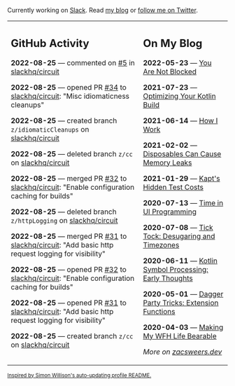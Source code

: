 Currently working on [Slack](https://slack.com/). Read [my blog](https://zacsweers.dev/) or [follow me on Twitter](https://twitter.com/ZacSweers).

<table><tr><td valign="top" width="60%">

## GitHub Activity
<!-- githubActivity starts -->
**2022-08-25** — commented on [#5](https://github.com/slackhq/circuit/issues/5#issuecomment-1227952568) in [slackhq/circuit](https://github.com/slackhq/circuit)

**2022-08-25** — opened PR [#34](https://github.com/slackhq/circuit/pull/34) to [slackhq/circuit](https://github.com/slackhq/circuit): "Misc idiomaticness cleanups"

**2022-08-25** — created branch `z/idiomaticCleanups` on [slackhq/circuit](https://github.com/slackhq/circuit)

**2022-08-25** — deleted branch `z/cc` on [slackhq/circuit](https://github.com/slackhq/circuit)

**2022-08-25** — merged PR [#32](https://github.com/slackhq/circuit/pull/32) to [slackhq/circuit](https://github.com/slackhq/circuit): "Enable configuration caching for builds"

**2022-08-25** — deleted branch `z/httpLogging` on [slackhq/circuit](https://github.com/slackhq/circuit)

**2022-08-25** — merged PR [#31](https://github.com/slackhq/circuit/pull/31) to [slackhq/circuit](https://github.com/slackhq/circuit): "Add basic http request logging for visibility"

**2022-08-25** — opened PR [#32](https://github.com/slackhq/circuit/pull/32) to [slackhq/circuit](https://github.com/slackhq/circuit): "Enable configuration caching for builds"

**2022-08-25** — opened PR [#31](https://github.com/slackhq/circuit/pull/31) to [slackhq/circuit](https://github.com/slackhq/circuit): "Add basic http request logging for visibility"

**2022-08-25** — created branch `z/cc` on [slackhq/circuit](https://github.com/slackhq/circuit)
<!-- githubActivity ends -->
</td><td valign="top" width="40%">

## On My Blog
<!-- blog starts -->
**2022-05-23** — [You Are Not Blocked](https://www.zacsweers.dev/you-are-not-blocked/)

**2021-07-23** — [Optimizing Your Kotlin Build](https://www.zacsweers.dev/optimizing-your-kotlin-build/)

**2021-06-14** — [How I Work](https://www.zacsweers.dev/how-i-work/)

**2021-02-02** — [Disposables Can Cause Memory Leaks](https://www.zacsweers.dev/disposables-can-cause-memory-leaks/)

**2021-01-29** — [Kapt's Hidden Test Costs](https://www.zacsweers.dev/kapts-hidden-test-costs/)

**2020-07-13** — [Time in UI Programming](https://www.zacsweers.dev/time-in-ui/)

**2020-07-08** — [Tick Tock: Desugaring and Timezones](https://www.zacsweers.dev/ticktock-desugaring-timezones/)

**2020-06-11** — [Kotlin Symbol Processing: Early Thoughts](https://www.zacsweers.dev/kotlin-symbol-processor-early-thoughts/)

**2020-05-01** — [Dagger Party Tricks: Extension Functions](https://www.zacsweers.dev/dagger-party-tricks-extension-functions/)

**2020-04-03** — [Making My WFH Life Bearable](https://www.zacsweers.dev/making-wfh-life-bearable/)
<!-- blog ends -->
_More on [zacsweers.dev](https://zacsweers.dev/)_
</td></tr></table>

<sub><a href="https://simonwillison.net/2020/Jul/10/self-updating-profile-readme/">Inspired by Simon Willison's auto-updating profile README.</a></sub>